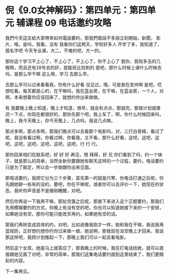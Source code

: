 # 倪《9.0女神解码》：第四单元：第四单元 辅课程 09 电话邀约攻略

我們今天這支給大家帶來如何電話要約，那我們廢話不多說立刻開始，新聞， 影片，哦，是吗，我看，没有 我看你们这两天，学校好多人 开学了多，我知道了，报名字吧 今天专业课，大二，不难的吧，大一的。

那你这个学习不上心了，不上心了，不上心了，你不上心了 我你，我班多去的几晚啊，而且还有28号去的好，就能班比较刺的 是吧，那什么时候上课什么时候去吗，是那么早干嘛 这么用，学习 去那么早。

去那么早可以过来看看我，你有什么好看 没见过，哦，可是我在变帅啊 是吧，哎 想吃看，每天都是心的，在干嘛吗，我在蓝会房，在干嘛，在蓝会房，一个人，对啊，本来想着你应该回来了，就想约你出来做做。

有 我要晚上晚上知道，晚上才知道，很早，就会有点点，那就完，那就计划就推迟一下点，你现在都很好的，那你先那个吧，我上车了，啊，你什么时候回来吗，晚上，我今天晚上，你今天晚上，几点吗，我说几点嘛。

那点多啊，那点多啊，那我们晚点可以去看那个电影吗，对，三打白骨精，看过了呢，我没有看过啊，你看过啊，你看我，又不看，那什么好看，这吧，这吧，这吧，这吧，这吧，这吧，这吧，这吧，行 行 行。

那你回来咱们在联系吧，好 好 好 再见，嗯 拜拜，好 兄 你们看到了吗，约一个妹子，就是那么的简单，当然全新你要跟她有聊天这样的一个过程，要约，电话要约只是为了敲定，所以会一步她跟你出来见面。

那电话要约，我把它分为三个步骤，首先第一的就是尺寒，你电话打通之后呢，你先跟她聊一些有的没的，要吧，你在干嘛呢，或者你可以去评价一下，她现在的状态，我听你声音是不是像刚睡醒，对吧。

然后你再说一下我再干嘛，那扯完蛋之后呢，那接下来进入这个正题要约，那我们先用模糊要约的方式，你晚上有没有空的吧，你也可以知道她接下来的一个安排，如果她没有空，那你可能只能改天再约，如果她有空的话。

那我们再转变成具体的约，对吧，比如说像我刚才一样，她和我在干嘛，我说我再蓝规防，正好想约想你约你过来做一做，她说啊，那我现在没空晚上才回来，我说那这样吧，我把计划推起一下，那晚上我们可以一起去看电影。

然后这个女孩，她是马上就答应了，那我晚上的时候，我在打电话给她，就可以直接跟她见面了对吧，非常的简单，那我们这集电话要约就到这里结束了，我们更精彩的内容。

下一集再见。